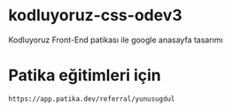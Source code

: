 # kodluyoruz-css-odev3
Kodluyoruz Front-End patikası ile google anasayfa tasarımı 
# Patika eğitimleri için
`https://app.patika.dev/referral/yunusugdul`
